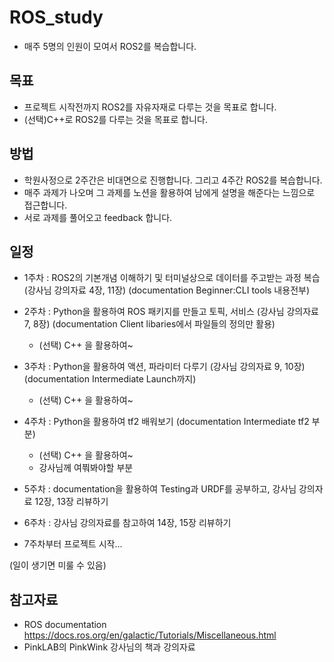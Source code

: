 # ROS_study
- 매주 5명의 인원이 모여서 ROS2를 복습합니다.

## 목표
- 프로젝트 시작전까지 ROS2를 자유자재로 다루는 것을 목표로 합니다.
- (선택)C++로 ROS2를 다루는 것을 목표로 합니다.

## 방법
- 학원사정으로 2주간은 비대면으로 진행합니다. 그리고 4주간 ROS2를 복습합니다.
- 매주 과제가 나오며 그 과제를 노션을 활용하여 남에게 설명을 해준다는 느낌으로 접근합니다. 
- 서로 과제를 풀어오고 feedback 합니다.

## 일정
- 1주차 : ROS2의 기본개념 이해하기 및 터미널상으로 데이터를 주고받는 과정 복습 (강사님 강의자료 4장, 11장) (documentation Beginner:CLI tools 내용전부)

- 2주차 : Python을 활용하여 ROS 패키지를 만들고 토픽, 서비스 (강사님 강의자료 7, 8장) (documentation Client libaries에서 파일들의 정의만 활용)
  - (선택) C++ 을 활용하여~
  
- 3주차 : Python을 활용하여 액션, 파라미터 다루기 (강사님 강의자료 9, 10장) (documentation Intermediate Launch까지)
  - (선택) C++ 을 활용하여~
  
- 4주차 : Python을 활용하여 tf2 배워보기 (documentation Intermediate tf2 부분) 
  - (선택) C++ 을 활용하여~
  - 강사님께 여쭤봐야할 부분
- 5주차 : documentation을 활용하여 Testing과 URDF를 공부하고, 강사님 강의자료 12장, 13장 리뷰하기
- 6주차 : 강사님 강의자료를 참고하여 14장, 15장 리뷰하기
- 7주차부터 프로젝트 시작...

(일이 생기면 미룰 수 있음)

## 참고자료
- ROS documentation 
https://docs.ros.org/en/galactic/Tutorials/Miscellaneous.html
- PinkLAB의 PinkWink 강사님의 책과 강의자료
